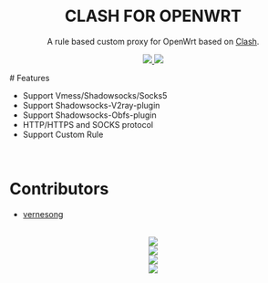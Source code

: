 
<h1 align="center"> 
    <br>CLASH FOR OPENWRT
</h1>

<p align="center">
A rule based custom proxy for OpenWrt based on <a href="https://github.com/Dreamacro/clash" target="_blank">Clash</a>.
</p>

<p align="center">
    <a href="https://github.com/frainzy1477/clash/releases" target="_blank">
        <img src="https://img.shields.io/badge/release-v0.13.0-blue.svg">
    </a>
    <a href="https://github.com/Dreamacro/clash"  target="_blank">
        <img src="https://img.shields.io/badge/Clash-v0.13.0-orange.svg"/>
    </a>
</p>
# Features

- Support Vmess/Shadowsocks/Socks5
- Support Shadowsocks-V2ray-plugin
- Support Shadowsocks-Obfs-plugin
- HTTP/HTTPS and SOCKS protocol
- Support Custom Rule
<br>

# Contributors

- <a href="https://github.com/vernesong"  target="_blank">
        vernesong
    </a>

<br>

<div align=center><img src="https://raw.githubusercontent.com/frainzy1477/clash/master/preview/opc1.png" /></div>

<div align=center><img src="https://raw.githubusercontent.com/frainzy1477/clash/master/preview/opc2.png" /></div>

<div align=center><img src="https://raw.githubusercontent.com/frainzy1477/clash/master/preview/opc3.png" /></div>

<div align=center><img src="https://raw.githubusercontent.com/frainzy1477/clash/master/preview/opc4.png" /></div>
